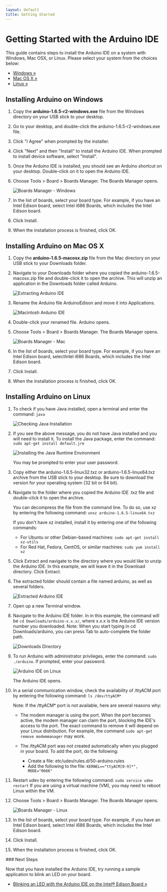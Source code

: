 ```yaml
---
layout: default
title: Getting Started
---
```


# Getting Started with the Arduino IDE

This guide contains steps to install the Arduino IDE on a system with Windows, Mac OSX, or Linux.  Please select your system from the choices below:

* [Windows »](#installing-arduino-on-windows)
* [Mac OS X »](#installing-arduino-on-mac-os-x)
* [Linux »](#installing-arduino-on-linux)

## Installing Arduino on Windows

1. Copy the **arduino-1.6.5-r2-windows.exe** file from the Windows directory on your USB stick to your desktop.

2. Go to your desktop, and double-click the arduino-1.6.5-r2-windows.exe file.

3. Click "I Agree" when prompted by the installer.

4. Click "Next" and then "Install" to install the Arduino IDE.  When prompted to install device software, select "Install".

5. Once the Arduino IDE is installed, you should see an Arduino shortcut on your desktop.  Double-click on it to open the Arduino IDE.

6. Choose Tools > Board > Boards Manager. The Boards Manager opens.
  
    ![Boards Manager - Windows](images/BoardMan-Win.png)

7. In the list of boards, select your board type. For example, if you have an Intel Edison board, select Intel i686 Boards, which includes the Intel Edison board.

8. Click Install.

9. When the installation process is finished, click OK.


## Installing Arduino on Mac OS X

1. Copy the **arduino-1.6.5-macosx.zip** file from the Mac directory on your USB stick to your Downloads folder.

2. Navigate to your Downloads folder where you copied the arduino-1.6.5-macosx.zip file and double-click it to open the archive. This will unzip an application in the Downloads folder called Arduino. 
  
    ![Extracting Arduino IDE](images/macOSXExtract.png)

3. Rename the Arduino file ArduinoEdison and move it into Applications. 
  
    ![Macintosh Arduino IDE](images/MacApp.png)

4. Double-click your renamed file. Arduino opens.

5. Choose Tools > Board > Boards Manager. The Boards Manager opens.
  
    ![Boards Manager - Mac](images/boardman-mac.png)

6. In the list of boards, select your board type. For example, if you have an Intel Edison board, selectIntel i686 Boards, which includes the Intel Edison board.

7. Click Install.

8. When the installation process is finished, click OK.


## Installing Arduino on Linux

1. To check if you have Java installed, open a terminal and enter the command: `java`  
  
    ![Checking Java Installation](images/java-linux.png)

2. If you see the above message, you do not have Java installed and you will need to install it. To install the Java package, enter the command: `sudo apt-get install default.jre`  
  
    ![Installing the Java Runtime Environment](images/installjre-linux.png)
 
    You may be prompted to enter your user password. 

3. Copy either the arduino-1.6.5-linux32.txz or arduino-1.6.5-linux64.txz archive from the USB stick to your desktop. Be sure to download the version for your operating system (32 bit or 64 bit).

4. Navigate to the folder where you copied the Arduino IDE .txz file and double-click it to open the archive.  

    You can decompress the file from the command line. To do so, use xz by entering the following command: `unxz arduino-1.6.5-linux64.txz`

    If you don't have xz installed, install it by entering one of the following commands:
    * For Ubuntu or other Debian-based machines:  `sudo apt-get install xz-utils`
    * For Red Hat, Fedora, CentOS, or similar machines: `sudo yum install xz`

5. Click Extract and navigate to the directory where you would like to unzip the Arduino IDE. In this example, we will leave it in the Download directory. Click Extract.

6. The extracted folder should contain a file named arduino, as well as several folders. 
  
    ![Extracted Arduino IDE](images/arduinoextract-linux.png)

7. Open up a new Terminal window.

8. Navigate to the Arduino IDE folder. In in this example, the command will be `cd Downloads/arduino-x.x.x/`, where x.x.x is the Arduino IDE version number you downloaded.  Note: When you start typing in cd Downloads/arduino, you can press Tab to auto-complete the folder path.
  
    ![Downloads Directory](images/cddownloads-linux.png)

9. To run Arduino with administrator privileges, enter the command: `sudo ./arduino`. If prompted, enter your password.
 
    ![Arduino IDE on Linux](images/sketchwindow-linux.png)
 
    The Arduino IDE opens.

10. In a serial communication window, check the availability of /ttyACM port by entering the following command: `ls /dev/ttyACM*`
 
    Note: If the /ttyACM* port is not available, here are several reasons why:
    
    * The modem manager is using the port. When the port becomes active, the modem manager can claim the port, blocking the IDE's access to the port. The exact command to remove it will depend on your Linux distribution. For example, the command `sudo apt-get remove modemmanager` may work.
    
    * The /ttyACM port was not created automatically when you plugged in your board. To add the port, do the following: 
      * Create a file: etc/udev/rules.d/50-arduino.rules
      * Add the following to the file: `KERNEL=="ttyACM[0-9]*", MODE="0666"`

11. Restart udev by entering the following command: `sudo service udev restart`
    If you are using a virtual machine (VM), you may need to reboot Linux within the VM.

12. Choose Tools > Board > Boards Manager. The Boards Manager opens.
    
    ![Boards Manager - Linux](images/Boardman-linux.png)

13. In the list of boards, select your board type. For example, if you have an Intel Edison board, select Intel i686 Boards, which includes the Intel Edison board.

14. Click Install.

15. When the installation process is finished, click OK.

<div id="next-steps" class="note" markdown="1">
### Next Steps

Now that you have installed the Arduino IDE, try running a sample application to blink an LED on your board.

* [Blinking an LED with the Arduino IDE on the Intel® Edison Board »](create_sketch.html)
</div>
